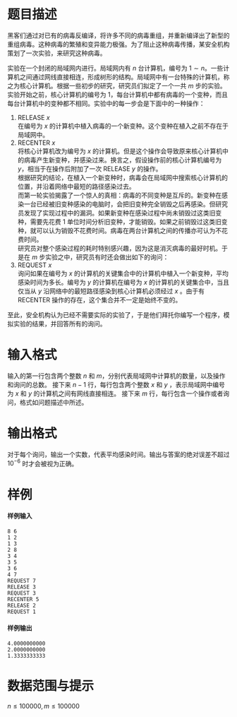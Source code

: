
# 题目描述

黑客们通过对已有的病毒反编译，将许多不同的病毒重组，并重新编译出了新型的重组病毒。这种病毒的繁殖和变异能力极强。为了阻止这种病毒传播，某安全机构策划了一次实验，来研究这种病毒。

实验在一个封闭的局域网内进行。局域网内有 $n$ 台计算机，编号为 $1\sim n$。一些计算机之间通过网线直接相连，形成树形的结构。局域网中有一台特殊的计算机，称之为核心计算机。根据一些初步的研究，研究员们拟定了一个一共 $m$ 步的实验。实验开始之前，核心计算机的编号为 $1$，每台计算机中都有病毒的一个变种，而且每台计算机中的变种都不相同。实验中的每一步会是下面中的一种操作：

1. $\text{RELEASE } x$  
  在编号为 $x$ 的计算机中植入病毒的一个新变种。这个变种在植入之前不存在于局域网中。  
2. $\text{RECENTER } x$  
  将核心计算机改为编号为 $x$ 的计算机。但是这个操作会导致原来核心计算机中的病毒产生新变种，并感染过来。换言之，假设操作前的核心计算机编号为 $y$，相当于在操作后附加了一次 $\text{RELEASE } y$ 的操作。  
  根据研究的结论，在植入一个新变种时，病毒会在局域网中搜索核心计算机的位置，并沿着网络中最短的路径感染过去。  
  而第一轮实验揭露了一个惊人的真相：病毒的不同变种是互斥的。新变种在感染一台已经被旧变种感染的电脑时，会把旧变种完全销毁之后再感染。但研究员发现了实现过程中的漏洞。如果新变种在感染过程中尚未销毁过这类旧变种，需要先花费 $1$ 单位时间分析旧变种，才能销毁。如果之前销毁过这类旧变种，就可以认为销毁不花费时间。病毒在两台计算机之间的传播亦可认为不花费时间。  
  研究员对整个感染过程的耗时特别感兴趣，因为这是消灭病毒的最好时机。于是在 $m$ 步实验之中，研究员有时还会做出如下的询问：
3. $\text{REQUEST } x$  
  询问如果在编号为 $x$ 的计算机的关键集合中的计算机中植入一个新变种，平均感染时间为多长。编号为 $y$ 的计算机在编号为 $x$ 的计算机的关键集合中，当且仅当从 $y$ 沿网络中的最短路径感染到核心计算机必须经过 $x$ 。由于有 $\text{RECENTER}$ 操作的存在，这个集合并不一定是始终不变的。

至此，安全机构认为已经不需要实际的实验了，于是他们拜托你编写一个程序，模拟实验的结果，并回答所有的询问。

# 输入格式

输入的第一行包含两个整数 $n$ 和 $m$，分别代表局域网中计算机的数量，以及操作和询问的总数。
接下来 $n-1$ 行，每行包含两个整数 $x$ 和 $y$ ，表示局域网中编号为 $x$ 和 $y$ 的计算机之间有网线直接相连。
接下来 $m$ 行，每行包含一个操作或者询问，格式如问题描述中所述。

# 输出格式

对于每个询问，输出一个实数，代表平均感染时间。输出与答案的绝对误差不超过 $10^{-6}$ 时才会被视为正确。

# 样例

#### 样例输入 ####
```plain
8 6
1 2
1 3
2 8
3 4
3 5
3 6
4 7
REQUEST 7
RELEASE 3
REQUEST 3
RECENTER 5
RELEASE 2
REQUEST 1
```
#### 样例输出 ####
```plain
4.0000000000
2.0000000000
1.3333333333
```

# 数据范围与提示

$n \leq 1 00 000,m \leq 1 00 000$

